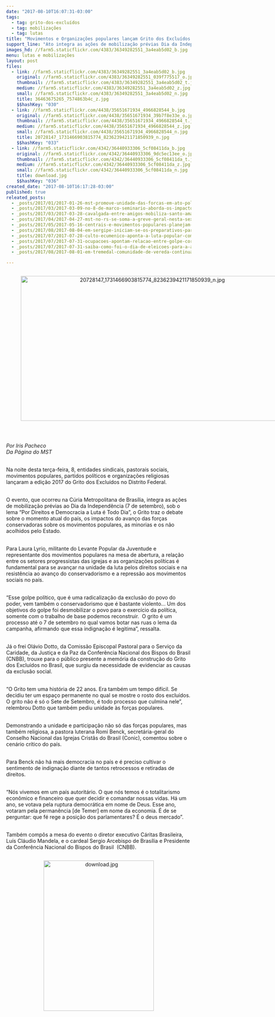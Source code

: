 ```yaml
---
date: "2017-08-10T16:07:31-03:00"
tags:
  - tag: grito-dos-excluídos
  - tag: mobilizações
  - tag: lutas
title: "Movimentos e Organizações populares lançam Grito dos Excluídos no Distrito Federal \n"
support_line: "Ato integra as ações de mobilização prévias Dia da Independência (7 de setembro), sob o lema “Por Direitos e Democracia a Luta é Todo Dia”.\n"
images_hd: //farm5.staticflickr.com/4383/36349282551_3a4eab5d02_b.jpg
menu: lutas e mobilizações
layout: post
files:
  - link: //farm5.staticflickr.com/4383/36349282551_3a4eab5d02_b.jpg
    original: //farm5.staticflickr.com/4383/36349282551_039f775517_o.jpg
    thumbnail: //farm5.staticflickr.com/4383/36349282551_3a4eab5d02_t.jpg
    medium: //farm5.staticflickr.com/4383/36349282551_3a4eab5d02_z.jpg
    small: //farm5.staticflickr.com/4383/36349282551_3a4eab5d02_n.jpg
    title: 36463675265_7574863b4c_z.jpg
    $$hashKey: "030"
  - link: //farm5.staticflickr.com/4438/35651671934_4966828544_b.jpg
    original: //farm5.staticflickr.com/4438/35651671934_39b7f8e33e_o.jpg
    thumbnail: //farm5.staticflickr.com/4438/35651671934_4966828544_t.jpg
    medium: //farm5.staticflickr.com/4438/35651671934_4966828544_z.jpg
    small: //farm5.staticflickr.com/4438/35651671934_4966828544_n.jpg
    title: 20728147_1731466903815774_8236239421171850939_n.jpg
    $$hashKey: "033"
  - link: //farm5.staticflickr.com/4342/36440933306_5cf08411da_b.jpg
    original: //farm5.staticflickr.com/4342/36440933306_9dc5ec13ee_o.jpg
    thumbnail: //farm5.staticflickr.com/4342/36440933306_5cf08411da_t.jpg
    medium: //farm5.staticflickr.com/4342/36440933306_5cf08411da_z.jpg
    small: //farm5.staticflickr.com/4342/36440933306_5cf08411da_n.jpg
    title: download.jpg
    $$hashKey: "036"
created_date: "2017-08-10T16:17:28-03:00"
published: true
releated_posts:
  - _posts/2017/01/2017-01-26-mst-promove-unidade-das-forcas-em-ato-politico-no-ceara.md
  - _posts/2017/03/2017-03-09-no-8-de-marco-seminario-aborda-os-impactos-da-reforma-da-previdencia-na-vida-das-mulheres-usem-em-nosso-veiculos.md
  - _posts/2017/03/2017-03-28-cavalgada-entre-amigos-mobiliza-santo-amaro-no-reconcavo-baiano.md
  - _posts/2017/04/2017-04-27-mst-no-rs-se-soma-a-greve-geral-nesta-sexta-feira.md
  - _posts/2017/05/2017-05-16-centrais-e-movimentos-populares-planejam-ocupar-brasilia-contra-reformas.md
  - _posts/2017/08/2017-08-04-em-sergipe-iniciam-se-os-preparativos-para-a-23a-edicaco-do-grito-dos-excluidos.md
  - _posts/2017/07/2017-07-28-culto-ecumenico-aponta-a-luta-popular-como-instrumento-revolucionario.md
  - _posts/2017/07/2017-07-31-ocupacoes-apontam-relacao-entre-golpe-corrupcao-e-latifundio-diz-dirigente-do-mst.md
  - _posts/2017/07/2017-07-31-saiba-como-foi-o-dia-de-eleicoes-para-a-assembleia-constituinte-na-venezuela.md
  - _posts/2017/08/2017-08-01-em-tremedal-comunidade-de-vereda-continua-apreensiva-com-a-mineradora.md

---
```

<div style="text-align:center">
<figure class="image" style="display:inline-block"><img alt="20728147_1731466903815774_8236239421171850939_n.jpg" height="394" src="//farm5.staticflickr.com/4438/35651671934_4966828544_b.jpg" width="700" />
<figcaption></figcaption>
</figure>
</div>

<p>&nbsp;</p>

<p><em>Por Iris Pacheco&nbsp;<br />
Da P&aacute;gina do MST</em></p>

<p><br />
Na noite desta ter&ccedil;a-feira, 8, entidades sindicais, pastorais sociais, movimentos populares, partidos pol&iacute;ticos e organiza&ccedil;&otilde;es religiosas lan&ccedil;aram a edi&ccedil;&atilde;o 2017 do Grito dos Exclu&iacute;dos no Distrito Federal.</p>

<p><br />
O evento, que ocorreu na C&uacute;ria Metropolitana de Bras&iacute;lia, integra as a&ccedil;&otilde;es de mobiliza&ccedil;&atilde;o pr&eacute;vias ao Dia da Independ&ecirc;ncia (7 de setembro), sob o lema &ldquo;Por Direitos e Democracia a Luta &eacute; Todo Dia&rdquo;, o Grito traz o debate sobre o momento atual do pa&iacute;s, os impactos do avan&ccedil;o das for&ccedil;as conservadoras sobre os movimentos populares, as minorias e os n&atilde;o acolhidos pelo Estado.</p>

<p><br />
Para Laura Lyrio, militante do Levante Popular da Juventude e representante dos movimentos populares na mesa de abertura, a rela&ccedil;&atilde;o entre os setores progressistas das igrejas e as organiza&ccedil;&otilde;es pol&iacute;ticas &eacute; fundamental para se avan&ccedil;ar na unidade da luta pelos direitos sociais e na resist&ecirc;ncia ao avan&ccedil;o do conservadorismo e a repress&atilde;o aos movimentos sociais no pa&iacute;s.</p>

<p><br />
&ldquo;Esse golpe pol&iacute;tico, que &eacute; uma radicaliza&ccedil;&atilde;o da exclus&atilde;o do povo do poder, vem tamb&eacute;m o conservadorismo que &eacute; bastante violento... Um dos objetivos do golpe foi desmobilizar o povo para o exerc&iacute;cio da pol&iacute;tica, somente com o trabalho de base podemos reconstruir. &nbsp;O grito &eacute; um processo at&eacute; o 7 de setembro no qual vamos botar nas ruas o lema da campanha, afirmando que essa indigna&ccedil;&atilde;o &eacute; legitima&rdquo;, ressalta.</p>

<p><br />
J&aacute; o frei Ol&aacute;vio Dotto, da Comiss&atilde;o Episcopal Pastoral para o Servi&ccedil;o da Caridade, da Justi&ccedil;a e da Paz da Confer&ecirc;ncia Nacional dos Bispos do Brasil (CNBB), trouxe para o p&uacute;blico presente a mem&oacute;ria da constru&ccedil;&atilde;o do Grito dos Exclu&iacute;dos no Brasil, que surgiu da necessidade de evidenciar as causas da exclus&atilde;o social.</p>

<p><br />
&ldquo;O Grito tem uma hist&oacute;ria de 22 anos. Era tamb&eacute;m um tempo dif&iacute;cil. Se decidiu ter um espa&ccedil;o permanente no qual se mostre o rosto dos exclu&iacute;dos. O grito n&atilde;o &eacute; s&oacute; o Sete de Setembro, &eacute; todo processo que culmina nele&rdquo;, relembrou Dotto que tamb&eacute;m pediu unidade &agrave;s for&ccedil;as populares.</p>

<p><br />
Demonstrando a unidade e participa&ccedil;&atilde;o n&atilde;o s&oacute; das for&ccedil;as populares, mas tamb&eacute;m religiosa, a pastora luterana Romi Benck, secret&aacute;ria-geral do Conselho Nacional das Igrejas Crist&atilde;s do Brasil (Conic), comentou sobre o cen&aacute;rio cr&iacute;tico do pa&iacute;s.</p>

<p><br />
Para Benck n&atilde;o h&aacute; mais democracia no pa&iacute;s e &eacute; preciso cultivar o sentimento de indigna&ccedil;&atilde;o diante de tantos retrocessos e retiradas de direitos.</p>

<p><br />
&ldquo;N&oacute;s vivemos em um pa&iacute;s autorit&aacute;rio. O que n&oacute;s temos &eacute; o totalitarismo econ&ocirc;mico e financeiro que quer decidir e comandar nossas vidas. H&aacute; um ano, se votava pela ruptura democr&aacute;tica em nome de Deus. Esse ano, votaram pela perman&ecirc;ncia [de Temer] em nome da economia. &Eacute; de se perguntar: que f&eacute; rege a posi&ccedil;&atilde;o dos parlamentares? &Eacute; o deus mercado&rdquo;.</p>

<p><br />
Tamb&eacute;m comp&ocirc;s a mesa do evento o diretor executivo C&aacute;ritas Brasileira, Lu&iacute;s Cl&aacute;udio Mandela, e o cardeal Sergio Arcebispo de Bras&iacute;lia e Presidente da Confer&ecirc;ncia Nacional do Bispos do Brasil &nbsp;(CNBB).&nbsp;</p>

<div style="text-align:center">
<figure class="image" style="display:inline-block"><img alt="download.jpg" height="409" src="//farm5.staticflickr.com/4342/36440933306_5cf08411da_b.jpg" width="300" />
<figcaption></figcaption>
</figure>
</div>
